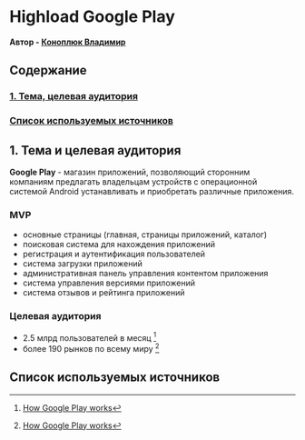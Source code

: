 # Highload Google Play

**Автор - [Коноплюк Владимир](https://park.vk.company/profile/ko.vladimir/)**

## Содержание
### [1. Тема, целевая аудитория](#1)
### [Список используемых источников](#sources)

## 1. Тема и целевая аудитория <a name="1"></a>

**Google Play** - магазин приложений, позволяющий сторонним компаниям предлагать владельцам устройств с операционной системой Android устанавливать и приобретать различные приложения.

### MVP
- основные страницы (главная, страницы приложений, каталог)
- поисковая система для нахождения приложений
- регистрация и аутентификация пользователей
- система загрузки приложений
- административная панель управления контентом приложения
- система управления версиями приложений
- система отзывов и рейтинга приложений

### Целевая аудитория
- 2.5 млрд пользователей в месяц [^1]
- более 190 рынков по всему миру [^1]

## Список используемых источников <a name="sources"></a>
[^1]: [How Google Play works](https://play.google/howplayworks/)
